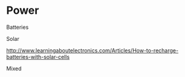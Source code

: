 # Power

Batteries

Solar

http://www.learningaboutelectronics.com/Articles/How-to-recharge-batteries-with-solar-cells

Mixed
